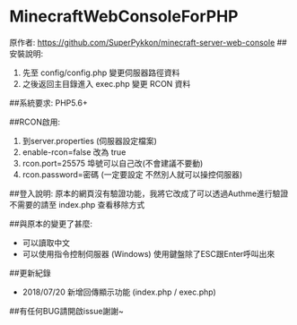 # MinecraftWebConsoleForPHP
原作者: https://github.com/SuperPykkon/minecraft-server-web-console
##安裝說明:
1. 先至 config/config.php 變更伺服器路徑資料
2. 之後返回主目錄進入 exec.php 變更 RCON 資料

##系統要求:
PHP5.6+

##RCON啟用:
1. 到server.properties (伺服器設定檔案)
2. enable-rcon=false 改為 true
3. rcon.port=25575 埠號可以自己改(不會建議不要動)
4. rcon.password=密碼 (一定要設定 不然別人就可以操控伺服器)

##登入說明:
原本的網頁沒有驗證功能，我將它改成了可以透過Authme進行驗證
不需要的請至 index.php 查看移除方式

##與原本的變更了甚麼:
- 可以讀取中文
- 可以使用指令控制伺服器 (Windows) 使用鍵盤除了ESC跟Enter呼叫出來

##更新紀錄
- 2018/07/20 
  新增回傳顯示功能 (index.php / exec.php)

##有任何BUG請開啟issue謝謝~
